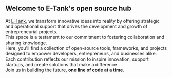 ## Welcome to E-Tank's open source hub
At [E-Tank](https://e-tank.co.uk), we transform innovative ideas into reality by offering strategic and operational support that drives the development and growth of entrepreneurial projects.  
This space is a testament to our commitment to fostering collaboration and sharing knowledge.  
Here, you'll find a collection of open-source tools, frameworks, and projects designed to empower developers, entrepreneurs, and businesses alike. Each contribution reflects our mission to inspire innovation, support startups, and create solutions that make a difference.  
Join us in building the future, **one line of code at a time**.
